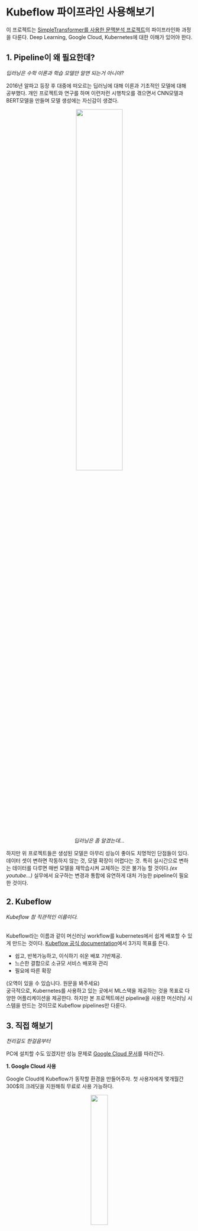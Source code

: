 # Kubeflow 파이프라인 사용해보기
이 프로젝트는 [SimpleTransformer를 사용한 문맥분석 프로젝트](https://github.com/JWHer)의 파이프라인화 과정을 다룬다. Deep Learning, Google Cloud, Kubernetes에 대한 이해가 있어야 한다.

## 1. Pipeline이 왜 필요한데?
*딥러닝은 수학 이론과 학습 모델만 알면 되는거 아니야?*

2016년 알파고 등장 후 대중에 떠오르는 딥러닝에 대해 이론과 기초적인 모델에 대해 공부했다. 개인 프로젝트와 연구를 하며 이런저런 시행착오를 겪으면서 CNN모델과 BERT모델을 만들며 모델 생성에는 자신감이 생겼다.


<p align="center"><image src="https://www.sciencetimes.co.kr/wp-content/uploads/2020/03/thumb_400.jpg" width="50%"></p>

<p align="center"><i>딥러닝은 좀 알겠는데...</i></p>

하지만 위 프로젝트들은 생성된 모델은 아무리 성능이 좋아도 치명적인 단점들이 있다. 데이터 셋이 변하면 작동하지 않는 것, 모델 확장이 어렵다는 것. 특히 실시간으로 변하는 데이터를 다루면 매번 모델을 재학습시켜 교체하는 것은 불가능 할 것이다.*(ex youtube...)* 실무에서 요구하는 변경과 통합에 유연하게 대처 가능한 pipeline이 필요한 것이다.

## 2. Kubeflow
*Kubeflow 참 직관적인 이름이다.*  
<br/>

Kubeflow라는 이름과 같이 머신러닝 workflow를 kubernetes에서 쉽게 배포할 수 있게 만드는 것이다. [Kubeflow 공식 documentation](https://www.kubeflow.org/docs/about/kubeflow/)에서 3가지 목표를 든다.

 - 쉽고, 반복가능하고, 이식하기 쉬운 배포 기반제공.
 - 느슨한 결합으로 소규모 서비스 배포와 관리
 - 필요에 따른 확장

(오역이 있을 수 있습니다. 원문을 봐주세요)  
궁극적으로, Kubernetes를 사용하고 있는 곳에서 ML스택을 제공하는 것을 목표로 다양한 어플리케이션을 제공한다. 하지만 본 프로젝트에선 pipeline을 사용한 머신러닝 시스템을 만드는 것이므로 Kubeflow pipelines만 다룬다.

## 3. 직접 해보기
*천리길도 한걸음부터*
<br/>

PC에 설치할 수도 있겠지만 성능 문제로 [Google Cloud 문서](https://cloud.google.com/ai-platform/pipelines/docs/getting-started)를 따라간다.
<br/>

**1. Google Cloud 사용**
<br/>

Google Cloud에 Kubeflow가 동작할 환경을 만들어주자. 첫 사용자에게 몇개월간 300$의 크레딧을 지원해줘 무료로 사용 가능하다.  
<p align="center"><image src="https://raw.githubusercontent.com/JWHer/Kubeflow/main/image/설치1.png" height="30%"></p>
<p align="center"><i> Trail 기간과 credit을 다 써서 결제 해야한다...</i></p>
<br/>

**2. AI Platform 파이프라인 인스턴스 설정**
<br/>

<image src="https://raw.githubusercontent.com/JWHer/Kubeflow/main/image/설치2.png" height="30%">
Google Cloud Console에서 AI Platform 파이프라인을 연다.  
<br/>

<image src="https://raw.githubusercontent.com/JWHer/Kubeflow/main/image/설치3.png" height="30%">
사용할 Google Cloud 프로젝트를 선택한 다음 열기를 클릭한다.  
<br/>
 
<image src="https://raw.githubusercontent.com/JWHer/Kubeflow/main/image/설치4.png" height="30%">
AI Platform Pipelines 툴바에서 새 인스턴스를 클릭한다. Google Cloud Marketplace에서 Kuberflow Piplelines가 열린다.  
<br/>
 
<image src="https://raw.githubusercontent.com/JWHer/Kubeflow/main/image/설치5.png" height="30%">
구성을 클릭한다. 배포 구성 양식이 열린다.  
<br/>
 
<image src="https://raw.githubusercontent.com/JWHer/Kubeflow/main/image/설치6.png" height="30%">
<i>올 초에 드디어 한국에도 Cloud 서버가 생겼다</i>
클러스터 영역을 설정하고, 다음 Cloud API에 대한  엑세스 허용을 선택한다. 이후 클러스터 만들기를 클릭한다.  
<br/>
  
<image src="https://raw.githubusercontent.com/JWHer/Kubeflow/main/image/설치7.png" height="30%">
<i>이름은 원하는대로 지었다. 잘 기억해두자.</i>
클러스터를 만든 후 네임스페이스(default)와 앱 인스턴스 이름을 제공한다. 이후 배포를 누른다.  
<br/>
 
<br/>  
<br/>  
<p align="center"><i>이쯤에서 쉬어가는 게 좋을 것이라고 생각한다...</i></p>
<br/>  
<br/>  

**3. Cloud Storage에 작업 bucket 생성 및 데이터 업로드**
<br/>

<image src="https://raw.githubusercontent.com/JWHer/Kubeflow/main/image/설치8.png" height="30%">
다시 AI Platform Pipelines로 돌아와 파이프라인 대시보드 열기를 클릭한다. Kubeflow Pipelines 대시보드가 열리고 시작하기 페이지가 표시된다.  
<br/>

<image src="https://raw.githubusercontent.com/JWHer/Kubeflow/main/image/저장소1.png" height="30%">
AI Platform Pipelines를 설치하면 Google Cloud Storage 에 자동으로 버킷이 생성된다. 이름을 클릭한다.  
<br/>

<image src="https://raw.githubusercontent.com/JWHer/Kubeflow/main/image/저장소2.png" height="30%">
필요한 데이터를 업로드한다.  
<br/>

<image src="https://raw.githubusercontent.com/JWHer/Kubeflow/main/image/노트북1.png" height="30%">
기존에 작성했던 노트북 코드를 옮길 것이다. 또한, Jupyter를 사용하면 다른 장점도 많다.(물론 단점도 있겠지만...)  
<br/>

<image src="https://raw.githubusercontent.com/JWHer/Kubeflow/main/image/노트북2.png" height="30%">
메모장 인스턴스를 생성해 준다. 무료 체험도 끝났고 돈이 없기때문에... 가장 저렴한 머신을 사용한다. 이전에 노트북을 사용했던 이유도 [colab](https://colab.research.google.com/) 환경에서 무료로 작업했기 때문이다. (아직 머신러닝 기초를 공부하는 단계면 추천한다.)  
<br/>

<image src="https://raw.githubusercontent.com/JWHer/Kubeflow/main/image/노트북3.png" height="30%">
마저 continue를 눌러 완료하자.  
<br/>

<div class="row">
 <div class="column">
<image src="https://raw.githubusercontent.com/JWHer/Kubeflow/main/image/노트북4.png" width="40%">
 </div>
 <div class="column">
<image src="https://raw.githubusercontent.com/JWHer/Kubeflow/main/image/노트북5.png" width="40%">
 </div>
</div>
이제 익숙한 노트북 환경이 보인다!  
<br/>

**4. Kubeflow로 이전하기**
<br/>

[여기](https://medium.com/google-cloud-apac/gcp-ai-platform-%EC%97%90%EC%84%9C-%EA%B5%AC%ED%98%84%ED%95%98%EB%8A%94-kubeflow-pipelines-%EA%B8%B0%EB%B0%98-ml-%ED%95%99%EC%8A%B5-%EB%B0%8F-%EB%B0%B0%ED%8F%AC-%EC%98%88%EC%A0%9C-part-2-3-22b597f8d127)를 따라간다.  
<br/>

모델은 전처리, 학습, 배포의 단계로 나눌 수 있다. 하지만 [이전 프로젝트](https://github.com/JWHer)의 데이터셋은 이미 처리되었기 때문에 전처리 단계는 생략한다. 전처리된 데이터를 Cloud Storage에서 다운받아 학습한다. 정확도가 더 높아진 경우 생성된 모델을 다시 Cloud Storage에 업로드하게 된다.  
<br/>

<image src="https://raw.githubusercontent.com/JWHer/Kubeflow/main/image/노트북6.png" height="30%">
<i>코드는 리팩토링이 좀 필요할듯...</i>
코드는 똑같다. 단지 저장 위치 Cloud Storage가 되도록 수정해 주었다.  
<br/>

<image src="https://raw.githubusercontent.com/JWHer/Kubeflow/main/image/노트북7.png" height="30%">
Dokerfile을 생성해준다. pipeline.ipynb에서 실행이 잘 되는지 테스트 해 보았다.  
<br/>

클라우드 상에서 학습을 할 때 **패키지를 읽어** 수행하게 된다. 따라서 패키기를 만들기 위해 setup.py 생성, 압축, 업로드 작업이 필요하다.  
<br/>
 
    !rm -fr titanic_train.tar.gz  
    !tar zcvf titanic_train.tar.gz *  
    !gsutil cp titanic_train.tar.gz $AIPJOB_TRAINER_GCS_PATH
<i>열심히 따라해보자</i>
<br/>

**5.  Kubeflow Pipeline 구성 코드 작성**
<br/>

[여기](https://medium.com/google-cloud-apac/gcp-ai-platform-%EC%97%90%EC%84%9C-%EA%B5%AC%ED%98%84%ED%95%98%EB%8A%94-kubeflow-pipelines-%EA%B8%B0%EB%B0%98-ml-%ED%95%99%EC%8A%B5-%EB%B0%8F-%EB%B0%B0%ED%8F%AC-%EC%98%88%EC%A0%9C-part-3-3-87ff52f8507a)를 따라간다  
<br/>

<details>
<summary>원본 소스</summary>
<div markdown="1">

    #titanic_kfp_pipeline.ipynb  
    #Copyright 2020 Google LLC.   
    #This software is provided as-is, without warranty or representation for any use or purpose.   
    #Your use of it is subject to your agreements with Google.  
    #Author: whjang@google.com#!pip3 install -U kfp  
    import kfp  
    import kfp.components as comp  
    from kfp import dsl  
    from kfp import compiler  
    from kfp.components import func_to_container_op  
    import time  
    import datetimePIPELINE_HOST = “55b5c3378a14c1c1-dot-us-west1.pipelines.googleusercontent.com”  
    WORK_BUCKET = “gs://aiplatformdemo-kubeflowpipelines-default”  
    EXPERIMENT_NAME = “Titanic Draft Experiment”# Function for determine deployment  
    @func_to_container_op  
    def check_and_deploy_op(ACC_CSV_GCS_URI) -> str:  
     import sys, subprocess  
     subprocess.run([sys.executable, ‘-m’, ‘pip’, ‘install’, ‘pandas’])  
     subprocess.run([sys.executable, ‘-m’, ‘pip’, ‘install’, ‘gcsfs’])  
     import pandas as pd  
     acc_df = pd.read_csv(ACC_CSV_GCS_URI)  
     return acc_df[“deploy”].item()@func_to_container_op  
    def finish_deploy_op(ACC_CSV_GCS_URI):  
     import sys, subprocess  
     subprocess.run([sys.executable, ‘-m’, ‘pip’, ‘install’, ‘pandas’])  
     subprocess.run([sys.executable, ‘-m’, ‘pip’, ‘install’, ‘gcsfs’])  
     import pandas as pd  
     acc_df = pd.read_csv(ACC_CSV_GCS_URI)  
     acc_df[“deploy”] = “done”  
     acc_df.to_csv(ACC_CSV_GCS_URI)  
     print(“Successfully new model was deployed”)@dsl.pipeline(  
     name=”titanic-kubeflow-pipeline-demo”,  
     description = “Titanic Kubeflow Pipelines demo embrassing AI Platform in Google Cloud”  
    )def titanic_pipeline(  
     PROJECT_ID,  
     WORK_BUCKET,  
     RAW_CSV_GCS_URI,  
     PREPROC_CSV_GCS_URI,  
     ACC_CSV_GCS_URI,  
     MODEL_PKL_GCS_URI,  
     MIN_ACC_PROGRESS,  
     STAGE_GCS_FOLDER,  
     TRAIN_ON_CLOUD,  
     AIPJOB_TRAINER_GCS_PATH,  
     AIPJOB_OUTPUT_GCS_PATH  
    ):  
     IMAGE_PREFIX = “whjang-titanic”  
     PREPROC_DIR = “preprocess”  
     TRAIN_DIR = “train”  
     MODEL_DIR = “model”  
       
     preprocess = dsl.ContainerOp(  
     name = “Preprocess raw data and generate new one”,  
     image = “gcr.io/” + str(PROJECT_ID) + “/” + IMAGE_PREFIX + “-” + PREPROC_DIR + “:latest”,  
     arguments = [  
     “--raw_csv_gcs_uri”, RAW_CSV_GCS_URI,  
     “--preproc_csv_gcs_uri”, PREPROC_CSV_GCS_URI  
     ]  
     ) train_args = [  
     “--preproc_csv_gcs_uri”, str(PREPROC_CSV_GCS_URI),  
     “--model_pkl_gcs_uri”, str(MODEL_PKL_GCS_URI),  
     “--acc_csv_gcs_uri”, str(ACC_CSV_GCS_URI),  
     “--min_acc_progress”, str(MIN_ACC_PROGRESS)  
     ]  
       
     with dsl.Condition(TRAIN_ON_CLOUD == False) as check_condition1:  
     train = dsl.ContainerOp(  
     name = “Train”,  
     image = “gcr.io/” + str(PROJECT_ID) + “/” + IMAGE_PREFIX + “-” + TRAIN_DIR + “:latest”,  
     arguments = train_args,  
     file_outputs={  
     “mlpipeline-metrics” : “/mlpipeline-metrics.json”  
     }  
     )  
       
     with dsl.Condition(TRAIN_ON_CLOUD == True) as check_condition2:  
     aip_job_train_op = comp.load_component_from_url(“https://raw.githubusercontent.com/kubeflow/pipelines/1.0.0/components/gcp/ml_engine/train/component.yaml”)  
     help(aip_job_train_op)  
     aip_train = aip_job_train_op(  
     project_id=PROJECT_ID,   
     python_module=”train.titanic_train”,   
     package_uris=json.dumps([str(AIPJOB_TRAINER_GCS_PATH)]),   
     region=”us-west1",   
     args=json.dumps(train_args),  
     job_dir=AIPJOB_OUTPUT_GCS_PATH,   
     python_version=”3.7",  
     runtime_version=”1.15", #cf. 2.1   
     master_image_uri=””,   
     worker_image_uri=””,   
     training_input=””,   
     job_id_prefix=””,   
     job_id=””,  
     wait_interval=5  
     )  
       
     check_deploy = check_and_deploy_op(ACC_CSV_GCS_URI)  
     with dsl.Condition(check_deploy.output == “pending”):  
     aip_model_deploy_op = comp.load_component_from_url(“https://raw.githubusercontent.com/kubeflow/pipelines/1.0.0/components/gcp/ml_engine/deploy/component.yaml”)  
     help(aip_model_deploy_op)  
     aip_model_deploy = aip_model_deploy_op(  
     model_uri=str(WORK_BUCKET) + “/” + MODEL_DIR,   
     project_id=PROJECT_ID,   
     model_id=””,   
     version_id=””,   
     runtime_version=”1.15", #cf. 2.1   
     python_version=”3.7",  
     version=””,   
     replace_existing_version=”False”,   
     set_default=”True”,   
     wait_interval=5  
     )  
     lastStep = finish_deploy_op(ACC_CSV_GCS_URI)  
       
     check_condition1.after(preprocess)  
     check_condition2.after(preprocess)  
     check_deploy.after(aip_train)  
     lastStep.after(aip_model_deploy)  
       
     train.execution_options.caching_strategy.max_cache_staleness = “P0D”  
     aip_train.execution_options.caching_strategy.max_cache_staleness = “P0D”  
     check_deploy.execution_options.caching_strategy.max_cache_staleness = “P0D”  
     aip_model_deploy.execution_options.caching_strategy.max_cache_staleness = “P0D”  
     lastStep.execution_options.caching_strategy.max_cache_staleness = “P0D”  
       
    args = {  
     “PROJECT_ID” : “aiplatformdemo”,  
     “WORK_BUCKET” : WORK_BUCKET,  
     “RAW_CSV_GCS_URI” : WORK_BUCKET + “/rawdata/train.csv”,  
     “PREPROC_CSV_GCS_URI” : WORK_BUCKET + “/preprocdata/processed_train.csv”,  
     “ACC_CSV_GCS_URI” : WORK_BUCKET + “/latestacc/accuracy.csv”,  
     “MODEL_PKL_GCS_URI” : WORK_BUCKET + “/model/model.pkl”,  
     “MIN_ACC_PROGRESS” : 0.000001,  
     “STAGE_GCS_FOLDER” : WORK_BUCKET + “/stage”,  
     “TRAIN_ON_CLOUD” : False,  
     “AIPJOB_TRAINER_GCS_PATH” : WORK_BUCKET + “/train/titanic_train.tar.gz”,  
     “AIPJOB_OUTPUT_GCS_PATH” : WORK_BUCKET + “/train/output/”  
    }client = kfp.Client(host=PIPELINE_HOST)  
    #pipeline_name = “titanic_pipelines.zip”  
    #compiler.Compiler().compile(titanic_pipeline, pipeline_name)  
    #try:  
    # pipeline = client.upload_pipeline(pipeline_package_path=pipeline_name, pipeline_name=pipeline_name)  
    # print(“uploaded:” + pipeline.id)  
    #except:  
    # print(“already exist”)client.create_run_from_pipeline_func(  
     titanic_pipeline,  
     arguments=args,  
     experiment_name=EXPERIMENT_NAME  
    )
</div>
</details>

**6. Kubeflow cluster로 보기**
<br/>

<image src="https://raw.githubusercontent.com/JWHer/Kubeflow/main/image/실험1.png" width="80%">
<br/>

<image src="https://raw.githubusercontent.com/JWHer/Kubeflow/main/image/실험2.png" width="80%">
<br/>

<image src="https://raw.githubusercontent.com/JWHer/Kubeflow/main/image/실험3.png" width="80%">
<br/>


## 참고 사이트
[1] https://medium.com/daangn/kubeflow-%ED%8C%8C%EC%9D%B4%ED%94%84%EB%9D%BC%EC%9D%B8-%EC%9A%B4%EC%9A%A9%ED%95%98%EA%B8%B0-6c6d7bc98c30

[2] https://medium.com/google-cloud-apac/gcp-ai-platform-%EC%97%90%EC%84%9C-%EA%B5%AC%ED%98%84%ED%95%98%EB%8A%94-kubeflow-pipelines-%EA%B8%B0%EB%B0%98-ml-%ED%95%99%EC%8A%B5-%EB%B0%8F-%EB%B0%B0%ED%8F%AC-%EC%98%88%EC%A0%9C-part-1-3-d49f1096d786
